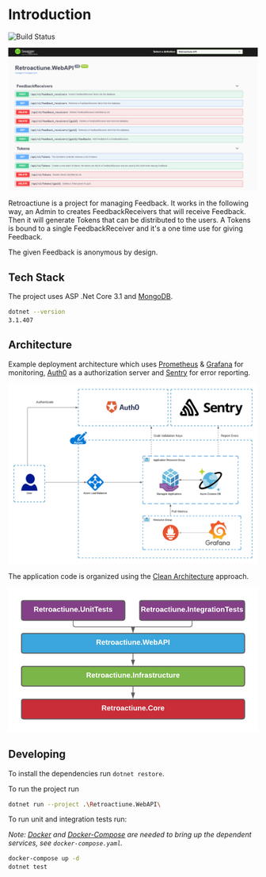 # Introduction

![Build Status](https://circleci.com/gh/dnutiu/retroactiune.svg?style=svg) 

![Swagger API](./docs/retroactiune_swagger.png)

Retroactiune is a project for managing Feedback. It works in the following way,
an Admin to creates FeedbackReceivers that will receive Feedback. Then it will generate Tokens that can be 
distributed to the users. A Tokens is bound to a single FeedbackReceiver and it's a one time use for giving Feedback.

The given Feedback is anonymous by design.

## Tech Stack

The project uses ASP .Net Core 3.1 and [MongoDB](https://www.mongodb.com/).

```bash
dotnet --version
3.1.407
```

## Architecture

Example deployment architecture which uses [Prometheus](https://prometheus.io/) & [Grafana](https://grafana.com/) for monitoring, [Auth0](https://auth0.com/) as a authorization server
and [Sentry](https://sentry.io/welcome/) for error reporting.

![Example deployment architecture](./docs/deploy_architecture.png)

The application code is organized using the [Clean Architecture](https://docs.microsoft.com/en-us/dotnet/architecture/modern-web-apps-azure/common-web-application-architectures#clean-architecture) approach.

![Example deployment architecture](./docs/app_architecture_layers.png)

## Developing


To install the dependencies run `dotnet restore`.

To run the project run

```bash
dotnet run --project .\Retroactiune.WebAPI\
```

To run unit and integration tests run:

_Note: [Docker](https://www.docker.com/) and [Docker-Compose](https://docs.docker.com/compose/) are needed to bring up the dependent services, see `docker-compose.yaml`._

```bash
docker-compose up -d
dotnet test
```